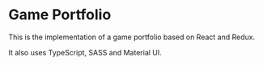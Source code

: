 # Game Portfolio

This is the implementation of a game portfolio based on React and Redux.

It also uses TypeScript, SASS and Material UI.
